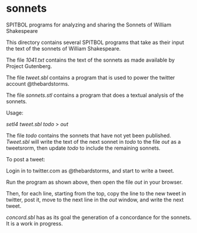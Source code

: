 # sonnets
SPITBOL programs for analyzing and sharing the Sonnets of William Shakespeare

This directory contains several SPITBOL programs that take as their input
the text of the sonnets of William Shakespeare.

The file *1041.txt* contains the text of the sonnets as made available by Project Gutenberg.

The file *tweet.sbl* contains a program that is used to power the twitter account @thebardstorms. 

The file *sonnets.stl* contains a program that does a textual analysis of the sonnets.

Usage:

*setl4* *tweet.sbl* *todo* > *out*

The file *todo* contains the sonnets that have not yet been published. *Tweet.sbl* will write the text of the next sonnet in *todo*
to the file *out* as a tweetsrorm, then update *todo* to include the remaining sonnets.

To post a tweet:

Login in to twitter.com as @thebardstorms, and start to write a tweet.

Run the program as shown above, then open the file *out* in your browser.

Then, for each line, starting from the top, copy the line to the new tweet in twitter, post it, move
to the next line in the *out* window, and write the next tweet.

*concord.sbl* has as its goal the generation of a concordance for the sonnets. It is a work in progress.
